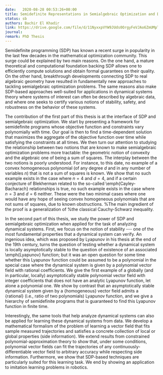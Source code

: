 ```yaml
---
date:   2020-08-28 00:53:26+00:00
title: Semidefinite Representations in Semialgebraic Optimization and Dynamics-Oriented Learning
status: sb
authors: Bachir El Khadir
link: https://drive.google.com/file/d/11NyxxpVYW9JUds0OrgyFeVJAo6ZmUMpT/view?usp=sharing
journal: 
remark: PhD Thesis
---
```


Semidefinite programming (SDP) has known a recent surge in popularity
in the last few decades in the mathematical optimization
community. This surge could be explained by two main reasons. On the
one hand, a mature theoretical and computational foundation backing
SDP allows one to efficiently compute solutions and obtain formal
guarantees on their quality. On the other hand, breakthrough
developments connecting SDP to real algebraic geometry have resulted
in fundamentally new approaches to tackling semialgebraic optimization
problems. The same reasons also make SDP-based approaches well-suited
for applications in dynamical systems theory where systems of interest
can often be described by algebraic data, and where one seeks to
certify various notions of stability, safety, and robustness on the
behavior of these systems.



The contribution of the first part of this thesis is at the interface
of SDP and semialgebraic optimization.  We start by presenting a
framework for semidefinite programs whose objective function and
constraints vary polynomially with time. Our goal is then to find a
time-dependent solution that maximizes the aggregate of the objective
function over time while satisfying the constraints at all times. We
then turn our attention to studying the relationship between two
notions that are known to make semialgebraic optimization problems
more tractable: the geometric notion of convexity and the algebraic
one of being a sum of squares. The interplay between the two notions
is poorly understood. For instance, to this date, no example of a
convex homogeneous polynomial (of any degree $d$ and in any number of
variables $n$) that is not a sum of squares is known. We show that no
such example exists in the case where $n=4$ and $d=4$, and if a
certain conjecture of Blekherman related to the so-called
\emph{Cayley-Bacharach} relationships is true, no such example exists
in the case where $n=3$ and $d=6$ neither. These were the two minimal
cases where one would have any hope of seeing convex homogeneous
polynomials that are not sums of squares, due to known obstructions.
%The main ingredient of the proof is a generalization of
%the classical Cauchy-Schwarz inequality.


In the second part of this thesis, we study the power of SDP and
semialgebraic optimization when applied for the task of analyzing
dynamical systems. First, we focus on the notion of stability --- one
of the most fundamental properties that a dynamical system can
verify. An ingenious idea, which was proposed by Lyapunov in his
thesis at the end of the $19\text{th}$ century, turns the question of
testing whether a dynamical system is locally asymptotically stable to
the question of existence of an associated \emph{Lyapunov} function;
but it was an open question for some time whether this Lyapunov
function could be assumed to be a polynomial in the special case where
the dynamical system is given by a polynomial vector field with
rational coefficients. We give the first example of a globally (and in
particular, locally) asymptotically stable polynomial vector field
with integer coefficients that does not have an analytic Lyapunov
function, let alone a polynomial one. We show by contrast that an
asymptotically stable dynamical system given by a {homogeneous}
vector field admits a {rational} (i.e., ratio of two polynomials)
Lyapunov function, and we give a hierarchy of semidefinite programs
that is guaranteed to find this Lyapunov function in finite time.


Interestingly, the same tools that help analyze dynamical systems can
also be applied for learning these dynamical systems from data. We
develop a mathematical formalism of the problem of learning a vector
field that fits sample measured trajectories and satisfies a concrete
collection of local or global properties (side information). We extend
results from constrained polynomial-approximation theory to show that,
under some conditions, polynomial vector fields can fit the
trajectories of any continuously-differentiable vector field to
arbitrary accuracy while respecting side information. Furthermore, we
show that SDP-based techniques are particularly suited for this
learning task.  We end by showing an application to imitation learning
problems in robotics.

